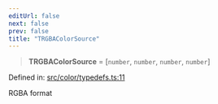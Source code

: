 ```yaml
---
editUrl: false
next: false
prev: false
title: "TRGBAColorSource"
---
```


> **TRGBAColorSource** = \[`number`, `number`, `number`, `number`\]

Defined in: [src/color/typedefs.ts:11](https://github.com/fabricjs/fabric.js/blob/977f797255d8c56b5b68360b0d45bed33697d2e8/src/color/typedefs.ts#L11)

RGBA format
